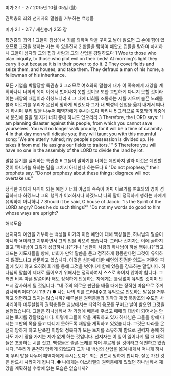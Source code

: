미가 2:1 - 2:7 
2015년 10월 05일 (월)

권력층의 죄와 선지자의 말씀을 거부하는 백성들



미가 2:1 - 2:7 / 새찬송가 255 장


특권층의 죄악
1 그들이 침상에서 죄를 꾀하며 악을 꾸미고 날이 밝으면 그 손에 힘이 있으므로 그것을 행하는 자는 화 있을진저 2 밭들을 탐하여 빼앗고 집들을 탐하여 차지하니 그들이 남자와 그의 집과 사람과 그의 산업을 강탈하도다 
1 Woe to those who plan iniquity, to those who plot evil on their beds! At morning's light they carry it out because it is in their power to do it. 2 They covet fields and seize them, and houses, and take them. They defraud a man of his home, a fellowman of his inheritance. 

모든 기업을 박탈당할 특권층
3 그러므로 여호와의 말씀에 내가 이 족속에게 재앙을 계획하나니 너희의 목이 이에서 벗어나지 못할 것이요 또한 교만하게 다니지 못할 것이라 이는 재앙의 때임이라 하셨느니라 
4 그 때에 너희를 조롱하는 시를 지으며 슬픈 노래를 불러 이르기를 우리가 온전히 망하게 되었도다 그가 내 백성의 산업을 옮겨 내게서 떠나게 하시며 우리 밭을 나누어 패역자에게 주시는도다 하리니 5 그러므로 여호와의 회중에서 분깃에 줄을 댈 자가 너희 중에 하나도 없으리라
3 Therefore, the LORD says: "I am planning disaster against this people, from which you cannot save yourselves. You will no longer walk proudly, for it will be a time of calamity. 4 In that day men will ridicule you; they will taunt you with this mournful song: 'We are utterly ruined; my people's possession is divided up. He takes it from me! He assigns our fields to traitors.' " 5 Therefore you will have no one in the assembly of the LORD to divide the land by lot. 

말씀 듣기를 싫어하는 특권층
6 그들이 말하기를 너희는 예언하지 말라 이것은 예언할 것이 아니거늘 욕하는 말을 그치지 아니한다 하는도다 
6 "Do not prophesy," their prophets say. "Do not prophesy about these things; disgrace will not overtake us." 

정직한 자에게 유익이 되는 예언 
7 너희 야곱의 족속아 어찌 이르기를 여호와의 영이 성급하시다 하겠느냐 그의 행위가 이러하시다 하겠느냐 나의 말이 정직하게 행하는 자에게 유익하지 아니하냐
7 Should it be said, O house of Jacob: "Is the Spirit of the LORD angry? Does he do such things?" "Do not my words do good to him whose ways are upright?

해석도움





선지자의 예언을 거부하는 백성들
미가의 이런 예언에 대해 백성들은, 하나님의 말씀이 아니라 욕이라고 치부하면서 그의 입을 막으려 했습니다. 그러나 선지자는 이에 굴하지 않고 “하나님이 그렇게 성급하시냐?"거나 "심판이 사랑의 하나님이 하실 행위냐?”라고 대드는 지도자들을 향해, 너희가 만약 말씀을 듣고 정직하게 행동한다면 그것이 유익하지 않겠느냐고 반문하고 있습니다. 이것은 심판에 대한 예언의 진정한 의도는 저주와 파멸에 있지 않고 오히려 회개를 통해 그것을 벗어나게 함에 있음을 강조하는 말입니다. 하나님의 말씀이 제대로 들어오기 위해서는 정직하여서 스스로 속이지 않아야 합니다. 그러면 비록 아픈 말씀이라 해도 정직하게 반응하는 자에게는 틀림없이 유익할 것이며 반드시 감사하게 될 것입니다.  "내 주의 의로운 판단을 배울 때에는 정직한 마음으로 주께 감사하리이다"(시 119:7) 
● 나는 나의 죄를 드러내주고 유익으로 인도하는 말씀을 거부하고 외면하고 있지는 않습니까?
예루살렘 권력층들의 죄악과 재앙
북왕조의 수도인 사마리아와 예루살렘의 권력층들은 침상에서는 죄악의 음모를 꾸미고 날이 밝으면 그것을 실행했습니다. 그들은 하나님께서 각 가정에 배분해 주셨고 매매의 대상이 되어서는 안 되는 토지를 강탈했습니다. 이렇게 그들이 악을 계획하고 있자 하나님은 그들을 향해 다시는 교만의 목을 들고 다니지 못하도록 재앙을 계획하고 있었습니다. 그것은 나라를 온전히 망하게 하고 난폭한 이방의 정복자가 모든 토지를 소유하게 함으로 권력자 중에 하나도 자기 땅을 가지는 자가 없게 하는 것입니다. 선지자는 이 일이 일어나게 될 때 대적들은 조롱하는 시를 짓고, 백성들은 슬픈 노래를 지어 부르게 될 것이라고 예언하고 있습니다. "우리가 온전히 망하게 되었도다 그가 내 백성의 산업을 옮겨 내게서 떠나게 하시며 우리 밭을 나누어 패역자에게 주시는도다". 죄는 반드시 망하게 합니다. 잘못 가진 것은 반드시 사라지게 됩니다. 
● 나에게는 이스라엘의 권력층에게 있었던 하나님께서 재앙을 계획하실 수밖에 없는 모습은 없습니까?